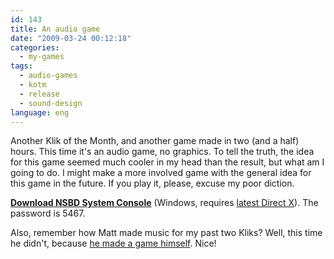 ```yaml
---
id: 143
title: An audio game
date: "2009-03-24 00:12:18"
categories:
  - my-games
tags:
  - audio-games
  - kotm
  - release
  - sound-design
language: eng
---
```


Another Klik of the Month, and another game made in two (and a half) hours. This time it's an audio game, no graphics. To tell the truth, the idea for this game seemed much cooler in my head than the result, but what am I going to do. I might make a more involved game with the general idea for this game in the future. If you play it, please, excuse my poor diction.

[**Download NSBD System Console**](//www.agj.cl/files/games/nsbds.zip) (Windows, requires [latest Direct X](http://www.softpedia.com/get/System/OS-Enhancements/DirectX-9.0c-Redistributable.shtml)). The password is 5467.

Also, remember how Matt made music for my past two Kliks? Well, this time he didn't, because [he made a game himself](http://www.fireandrobot.com/?p=429). Nice!
